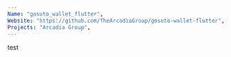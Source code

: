 ```yaml
---
Name: "gosuto_wallet_flutter",
Website: "https://github.com/TheArcadiaGroup/gosuto-wallet-flutter",
Projects: "Arcadia Group",
---
```

<!--lang:en--> 
test
<!--lang:es--] 
test
<!--lang:de--] 
test
<!--lang:fr--] 
test
<!--lang:pl--] 
test
<!--lang:uk--] 
test
[!--lang:*-->  
